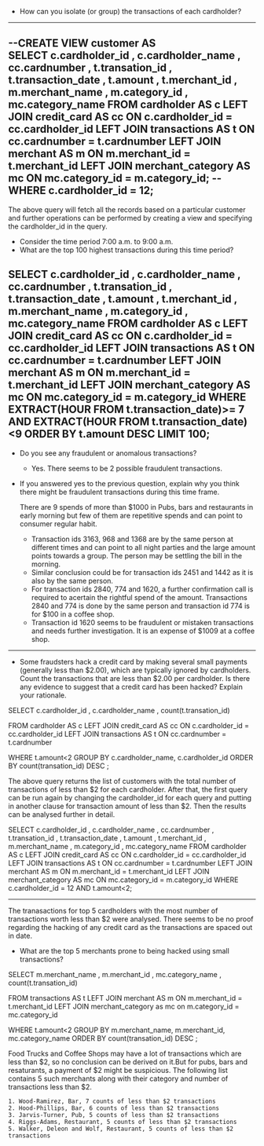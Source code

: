 * How can you isolate (or group) the transactions of each cardholder?
---
--CREATE VIEW customer AS  
 SELECT c.cardholder_id
, c.cardholder_name
, cc.cardnumber
, t.transation_id
, t.transaction_date
, t.amount
, t.merchant_id
, m.merchant_name
, m.category_id
, mc.category_name
FROM cardholder AS c
LEFT JOIN credit_card AS cc ON c.cardholder_id = cc.cardholder_id
LEFT JOIN transactions AS t ON cc.cardnumber = t.cardnumber
LEFT JOIN merchant AS m ON m.merchant_id = t.merchant_id
LEFT JOIN merchant_category AS mc ON mc.category_id = m.category_id;
--WHERE c.cardholder_id = 12; 
---
The above query will fetch all the records based on a particular customer and further operations can be performed by creating a view and specifying the cardholder_id in the query. 

* Consider the time period 7:00 a.m. to 9:00 a.m.
* What are the top 100 highest transactions during this time period?

SELECT c.cardholder_id
, c.cardholder_name
, cc.cardnumber
, t.transation_id
, t.transaction_date
, t.amount
, t.merchant_id
, m.merchant_name
, m.category_id
, mc.category_name
FROM cardholder AS c
LEFT JOIN credit_card AS cc ON c.cardholder_id = cc.cardholder_id
LEFT JOIN transactions AS t ON cc.cardnumber = t.cardnumber
LEFT JOIN merchant AS m ON m.merchant_id = t.merchant_id
LEFT JOIN merchant_category AS mc ON mc.category_id = m.category_id
WHERE EXTRACT(HOUR FROM t.transaction_date)>= 7 AND EXTRACT(HOUR FROM t.transaction_date)<9
ORDER BY t.amount DESC LIMIT 100;
---
  * Do you see any fraudulent or anomalous transactions?
    * Yes. There seems to be 2 possible fraudulent transactions.

  * If you answered yes to the previous question, explain why you think there might be fraudulent transactions during this time frame.
    
    There are 9 spends of more than $1000 in Pubs, bars and restaurants in early morning but few of them are repetitive spends and can point to consumer regular habit. 
      * Transaction ids 3163, 968 and 1368 are by the same person at different times and can point to all night parties and the large amount points towards a group. The person may be settling the bill in the morning.
      * Similar conclusion could be for transaction ids 2451 and 1442 as it is also by the same person.
      * For transaction ids 2840, 774 and 1620, a further confirmation call is required to acertain the rightful spend of the amount. Transactions 2840 and 774 is done by the same person and transaction id 774 is for $100 in a coffee shop.
      * Transaction id 1620 seems to be fraudulent or mistaken transactions and needs further investigation. It is an expense of $1009 at a coffee shop. 
---

* Some fraudsters hack a credit card by making several small payments (generally less than $2.00), which are typically ignored by cardholders. Count the transactions that are less than $2.00 per cardholder. Is there any evidence to suggest that a credit card has been hacked? Explain your rationale.

SELECT c.cardholder_id
, c.cardholder_name
, count(t.transation_id)

FROM cardholder AS c
LEFT JOIN credit_card AS cc ON c.cardholder_id = cc.cardholder_id
LEFT JOIN transactions AS t ON cc.cardnumber = t.cardnumber

WHERE t.amount<2
GROUP BY c.cardholder_name, c.cardholder_id
ORDER BY  count(transation_id)  DESC ;

The above query returns the list of customers with the total number of transactions of less than $2 for each cardholder. After that, the first query can be run again by changing the cardholder_id for each query and putting in another clause for transaction amount of less than $2. Then the results can be analysed further in detail.

SELECT c.cardholder_id
, c.cardholder_name
, cc.cardnumber
, t.transation_id
, t.transaction_date
, t.amount
, t.merchant_id
, m.merchant_name
, m.category_id
, mc.category_name
FROM cardholder AS c
LEFT JOIN credit_card AS cc ON c.cardholder_id = cc.cardholder_id
LEFT JOIN transactions AS t ON cc.cardnumber = t.cardnumber
LEFT JOIN merchant AS m ON m.merchant_id = t.merchant_id
LEFT JOIN merchant_category AS mc ON mc.category_id = m.category_id
WHERE c.cardholder_id = 12 AND t.amount<2; 

---
The tranasactions for top 5 cardholders with the most number of transactions worth less than $2 were analysed. There seems to be no proof regarding the hacking of any credit card as the transactions are spaced out in date. 




* What are the top 5 merchants prone to being hacked using small transactions?

SELECT m.merchant_name
, m.merchant_id
, mc.category_name
, count(t.transation_id)

FROM transactions AS t
LEFT JOIN merchant AS m ON m.merchant_id = t.merchant_id
LEFT JOIN merchant_category as mc on m.category_id = mc.category_id

WHERE t.amount<2
GROUP BY m.merchant_name, m.merchant_id, mc.category_name
ORDER BY  count(transation_id)  DESC ;


Food Trucks and Coffee Shops may have a lot of transactions which are less than $2, so no conclusion can be derived on it.But for pubs, bars and resaturants, a payment of $2 might be suspicious. The following list contains 5 such merchants along with their category and number of transactions less than $2. 

    1. Wood-Ramirez, Bar, 7 counts of less than $2 transactions
    2. Hood-Phillips, Bar, 6 counts of less than $2 transactions
    3. Jarvis-Turner, Pub, 5 counts of less than $2 transactions
    4. Riggs-Adams, Restaurant, 5 counts of less than $2 transactions
    5. Walker, Deleon and Wolf, Restaurant, 5 counts of less than $2 transactions
  

  